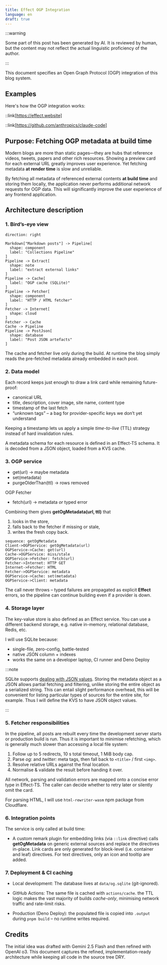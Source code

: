 ```yaml
---
title: Effect OGP Integration
language: en
draft: true
---
```


:::warning

Some part of this post has been generated by AI. It is reviewed by human, but
the content may not reflect the actual linguistic proficiency of the author.

:::

This document specifies an Open Graph Protocol (OGP) integration of this blog
system.

## Examples

Here's how the OGP integration works:

::link[https://effect.website]

::link[https://github.com/anthropics/claude-code]

## Purpose: Fetching OGP metadata at build time

Modern blogs are more than static pages—they are hubs that reference videos,
tweets, papers and other rich resources. Showing a preview card for each
external URL greatly improves user experience. Yet fetching metadata **at render
time** is slow and unreliable.

By fetching all metadata of referenced external contents **at build time** and
storing them locally, the application never performs additional network requests
for OGP data. This will significantly improve the user experience of any
frontend application.

## Architecture description

### 1. Bird’s-eye view

```d2
direction: right

Markdown["Markdown posts"] -> Pipeline[
  shape: component
  label: "Collections Pipeline"
]
Pipeline -> Extract[
  shape: note
  label: "extract external links"
]
Pipeline -> Cache[
  label: "OGP cache (SQLite)"
]
Pipeline -> Fetcher[
  shape: component
  label: "HTTP / HTML fetcher"
]
Fetcher -> Internet[
  shape: cloud
]
Fetcher -> Cache
Cache -> Pipeline
Pipeline -> PostJson[
  shape: database
  label: "Post JSON artefacts"
]
```

The cache and fetcher live only during the build. At runtime the blog simply
reads the pre-fetched metadata already embedded in each post.

### 2. Data model

Each record keeps just enough to draw a link card while remaining future-proof:

- canonical URL
- title, description, cover image, site name, content type
- timestamp of the last fetch
- “unknown tags” – a bag for provider-specific keys we don’t yet understand

Keeping a timestamp lets us apply a simple _time-to-live_ (TTL) strategy instead
of hard invalidation rules.

A metadata schema for each resource is defined in an Effect-TS schema.
It is decoded from a JSON object, loaded from a KVS cache.

### 3. OGP service

- get(url) → maybe metadata
- set(metadata)
- purgeOlderThan(ttl) → rows removed

OGP Fetcher

- fetch(url) → metadata _or_ typed error

Combining them gives **getOgMetadata(url, ttl)** that

1. looks in the store,
2. falls back to the fetcher if missing or stale,
3. writes the fresh copy back.

```d2
sequence: getOgMetadata
Client->OGPService: getOgMetadata(url)
OGPService->Cache: get(url)
Cache->OGPService: miss/stale
OGPService->Fetcher: fetch(url)
Fetcher->Internet: HTTP GET
Internet->Fetcher: HTML
Fetcher->OGPService: metadata
OGPService->Cache: set(metadata)
OGPService->Client: metadata
```

The call never throws – typed failures are propagated as explicit **Effect**
errors, so the pipeline can continue building even if a provider is down.

### 4. Storage layer

The key-value store is also defined as an Effect service. You can use a
different backend storage, e.g. native in-memory, relational database, Redis,
etc.

I will use SQLite because:

- single-file, zero-config, battle-tested
- native JSON column + indexes
- works the same on a developer laptop, CI runner and Deno Deploy

:::note

SQLite supports [dealing with JSON values](https://sqlite.org/json1.html).
Storing the metadata object as a JSON allows partial fetching and filtering,
unlike storing the entire object as a serialized string. This can entail
slight performance overhead, this will be convenient for listing particular
types of sources for the entire site, for example. Thus I will define the KVS to
have JSON object values.

:::

<!-- A 60-day retention policy keeps the file size in check. -->
<!-- older rows are purged once per full build. -->

<!--
Need Redis or Postgres?  Just implement the three Store functions and wire a new
layer – no changes required elsewhere.
 -->

### 5. Fetcher responsibilities

In the pipeline, all posts are rebuilt every time the development server starts
or production build is run. Thus it is important to minimise refetching, which
is generally much slower than accessing a local file system:

1. Follow up to 5 redirects, 10 s total timeout, 1 MiB body cap.
2. Parse _og:_ and _twitter:_ meta tags, then fall back to `<title>` /
   first `<img>`.
3. Resolve relative URLs against the final location.
4. Normalise & validate the result before handing it over.

All network, parsing and validation errors are mapped onto a concise error type
in Effect-TS. The caller can decide whether to retry later or silently omit the
card.

For parsing HTML, I will use `html-rewriter-wasm` npm package from Cloudflare.

### 6. Integration points

The service is only called at build time:

- A custom remark plugin for embedding links (via `::link` directive) calls
  **getOgMetadata** on generic external sources and replace the directives
  in-place. Link cards are only generated for block-level (i.e. container and
  leaf) directives. For text directives, only an icon and tooltip are added.

<!--
Runtime
(No runtime fetching – the client renders link previews solely with the metadata bundled inside the post JSON.)
 -->

### 7. Deployment & CI caching

- Local development: The database lives at `data/og.sqlite` (git-ignored).

- GitHub Actions: The same file is cached with `actions/cache`. the TTL logic
  makes the vast majority of builds _cache-only_, minimising network traffic and
  rate-limit risks.

- Production (Deno Deploy): the populated file is copied into `.output` during
  `pnpm build` – no runtime writes required.

<!--
### 8. Roadmap

* oEmbed fallbacks for Twitter, SoundCloud, etc.
* `pnpm og:purge` CLI to manually clear the cache.
* Scheduled GitHub Action refreshing stale rows weekly.
* Optional CDN layer for anonymous prod traffic.
 -->

## Credits

The initial idea was drafted with Gemini 2.5 Flash and then refined with OpenAI
o3. This document captures the refined, implementation-ready architecture while
keeping all code in the source tree DRY.
